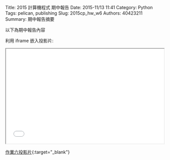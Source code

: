 Title: 2015 計算機程式 期中報告
Date: 2015-11/13 11:41
Category: Python
Tags: pelican, publishing
Slug: 2015cp_hw_w6
Authors: 40423211
Summary: 期中報告摘要

以下為期中報告內容

利用 iframe 嵌入投影片:

<iframe src="40423212_cp_w6_p.html" width="500" height="300"></iframe>

[作業六投影片](40423212_cp_w6_p.html){:target="_blank"}
